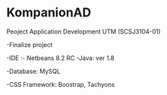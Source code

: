 # KompanionAD
Peoject Application Development UTM
(SCSJ3104-01)

-Finalize project

-IDE :- Netbeans 8.2 RC
-Java: ver 1.8

-Database: MySQL

-CSS Framework: Boostrap, Tachyons
